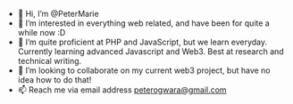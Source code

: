 - 👋 Hi, I’m @PeterMarie
- 👀 I’m interested in everything web related, and have been for quite a while now :D 
- 🌱 I’m quite proficient at PHP and JavaScript, but we learn everyday. Currently learning advanced Javascript and Web3. Best at research and technical writing.
- 💞️ I’m looking to collaborate on my current web3 project, but have no idea how to do that!
- 📫 Reach me via email address peterogwara@gmail.com

<!---
PeterMarie/PeterMarie is a ✨ special ✨ repository because its `README.md` (this file) appears on your GitHub profile.
You can click the Preview link to take a look at your changes.
--->
